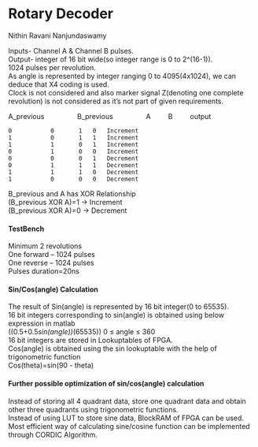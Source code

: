# Rotary Decoder
Nithin Ravani Nanjundaswamy


Inputs- Channel A & Channel B pulses.  
Output- integer of 16 bit wide(so integer range is 0 to  2^(16-1)).  
1024 pulses per revolution.  
As angle is represented by integer ranging 0 to 4095(4x1024), we can deduce that X4 coding  is used.  
Clock is not considered and also marker signal Z(denoting one complete revolution) is not considered as it’s not part of given requirements.  
  
  
A_previous &nbsp;   &nbsp; &nbsp;   &nbsp;   &nbsp; &nbsp;   &nbsp;   &nbsp;   B_previous &nbsp;   &nbsp; &nbsp;   &nbsp;   &nbsp; &nbsp;   &nbsp;   &nbsp; A &nbsp; &nbsp;   &nbsp;   &nbsp;  B  &nbsp; &nbsp;   &nbsp;   &nbsp;  output  

	0			0		1	0	Increment  
	1			0		1	1	Increment  
	1			1		0	1	Increment  
	0			1		0	0	Increment  
	0			0		0	1	Decrement  
	0			1		1	1	Decrement  
	1			1		1	0	Decrement  
	1			0		0	0	Decrement  
  
  
B_previous and A has XOR Relationship  
(B_previous XOR A)=1 -> Increment  
(B_previous XOR A)=0 -> Decrement  
  
  
####          TestBench  
Minimum 2 revolutions  
One forward – 1024 pulses  
One reverse – 1024 pulses  
Pulses duration=20ns  
  
  
####								Sin/Cos(angle) Calculation

The result of Sin(angle) is represented by 16 bit integer(0 to 65535).  
16 bit integers corresponding to sin(angle) is obtained using below expression in matlab  
					((0.5+0.5*sin(angle))*(65535))               0 ≤ angle ≤ 360  
16 bit integers are stored in Lookuptables of FPGA.  
Cos(angle) is obtained using the sin lookuptable with the help of trigonometric function  
	Cos(theta)=sin(90 - theta)  



####           Further possible optimization of sin/cos(angle) calculation

Instead of storing all 4 quadrant data, store one quadrant data and obtain other three quadrants using trigonometric functions.  
Instead of using LUT to store sine data, BlockRAM of FPGA can be used.  
Most efficient way of calculating sine/cosine function can be implemented through CORDIC Algorithm.  
